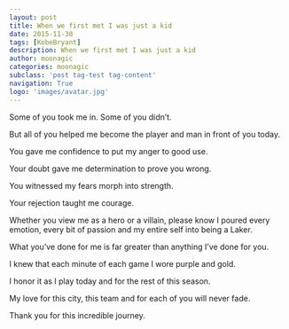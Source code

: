 ```yaml
---
layout: post
title: When we first met I was just a kid
date: 2015-11-30
tags: [KobeBryant]
description: When we first met I was just a kid
author: moonagic
categories: moonagic
subclass: 'post tag-test tag-content'
navigation: True
logo: 'images/avatar.jpg'
---
```


Some of you took me in. Some of you didn’t.

But all of you helped me become the player and man in front of you today.

You gave me confidence to put my anger to good use.

Your doubt gave me determination to prove you wrong.

You witnessed my fears morph into strength.

Your rejection taught me courage.

Whether you view me as a hero or a villain, please know I poured every emotion, every bit of passion and my entire self into being a Laker.

What you’ve done for me is far greater than anything I’ve done for you.

I knew that each minute of each game I wore purple and gold.

I honor it as I play today and for the rest of this season.

My love for this city, this team and for each of you will never fade.

Thank you for this incredible journey.